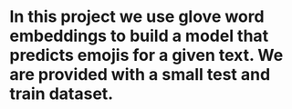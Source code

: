 # In this project we use glove word embeddings to build a model that predicts emojis for a given text. We are provided with a small test and train dataset.